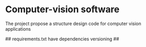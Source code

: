 # Computer-vision software
The project propose a structure design code for computer vision applications

## requirements.txt have dependencies versioning ##
